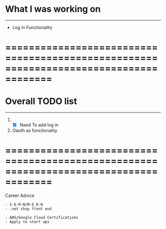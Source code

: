 # What I was working on 
---------------------
-   Log in Functionality


======================================================================================
======================================================================================

# Overall TODO list
-----------------
1. - [X] Need To add log in
2. Oauth as functionality





======================================================================================
======================================================================================

Career Advice 

    - S-E-R-N/M-E_R-N
    - .net shop front end 

    - AWS/Google Cloud Certifications 
    - Apply to start ups 